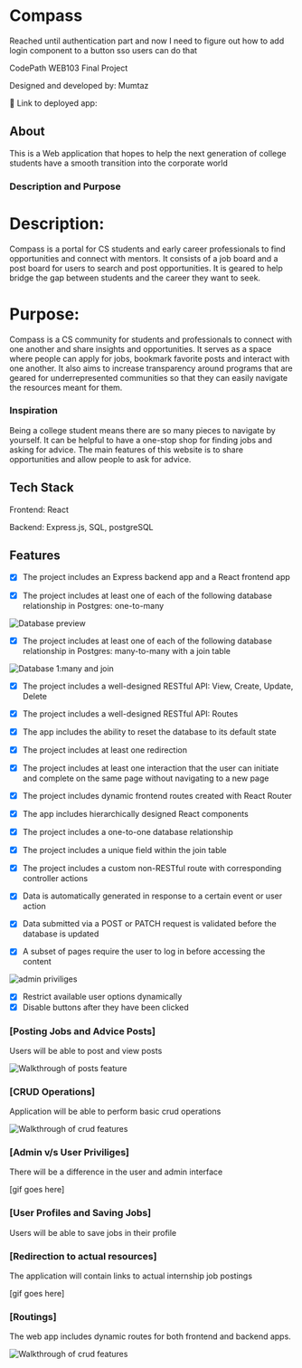 # Compass

Reached until authentication part and now I need to figure out how to add login component to a button sso users can do that

CodePath WEB103 Final Project

Designed and developed by: Mumtaz

🔗 Link to deployed app:

## About
This is a Web application that hopes to help the next generation of college students have a smooth transition into the corporate world

### Description and Purpose

# Description:
Compass is a portal for CS students and early career professionals to find opportunities and connect with mentors. It consists of a job board and a post board for users to search and post opportunities. It is geared to help bridge the gap between students and the career they want to seek.

# Purpose: 
Compass is a CS community for students and professionals to connect with one another and share insights and opportunities. It serves as a space where people can apply for jobs, bookmark favorite posts and interact with one another. It also aims to increase transparency around programs that are geared for underrepresented communities so that they can easily navigate the resources meant for them.

### Inspiration

Being a college student means there are so many pieces to navigate by yourself. It can be helpful to have a one-stop shop for finding jobs and asking for advice. The main features of this website is to share opportunities and allow people to ask for advice.

## Tech Stack

Frontend: React

Backend: Express.js, SQL, postgreSQL

## Features

- [x] The project includes an Express backend app and a React frontend app	


- [x] The project includes at least one of each of the following database relationship in Postgres: one-to-many	

![Database preview](https://github.com/mumtazf/compass/blob/main/assets/database_overview.gif)

- [x] The project includes at least one of each of the following database relationship in Postgres: many-to-many with a join table

![Database 1:many and join](https://github.com/mumtazf/compass/blob/main/assets/database_overview.gif)

- [x] The project includes a well-designed RESTful API: View, Create,  Update,  Delete	
- [x] The project includes a well-designed RESTful API: Routes	
- [x] The app includes the ability to reset the database to its default state	

- [x] The project includes at least one redirection	

- [x] The project includes at least one interaction that the user can initiate and complete on the same page without navigating to a new page	

- [x] The project includes dynamic frontend routes created with React Router	
- [x] The app includes hierarchically designed React components	
- [x] The project includes a one-to-one database relationship	
- [x] The project includes a unique field within the join table	
- [x] The project includes a custom non-RESTful route with corresponding controller actions	
- [x] Data is automatically generated in response to a certain event or user action	
- [x] Data submitted via a POST or PATCH request is validated before the database is updated
	
- [x] A subset of pages require the user to log in before accessing the content	

![admin priviliges](https://github.com/mumtazf/compass/blob/main/assets/admin_priviliges.gif)

- [x] Restrict available user options dynamically	
- [x] Disable buttons after they have been clicked	

### [Posting Jobs and Advice Posts]

Users will be able to post and view posts

![Walkthrough of posts feature](https://github.com/mumtazf/compass/blob/main/assets/walkthrough.gif)

### [CRUD Operations]

Application will be able to perform basic crud operations

![Walkthrough of crud features](https://github.com/mumtazf/compass/blob/main/assets/walkthrough2.gif)

### [Admin v/s User Priviliges]

There will be a difference in the user and admin interface

[gif goes here]

### [User Profiles and Saving Jobs]

Users will be able to save jobs in their profile

### [Redirection to actual resources]

The application will contain links to actual internship job postings

[gif goes here]

### [Routings]

The web app includes dynamic routes for both frontend and backend apps.

![Walkthrough of crud features](https://github.com/mumtazf/compass/blob/main/assets/walkthrough2.gif)

